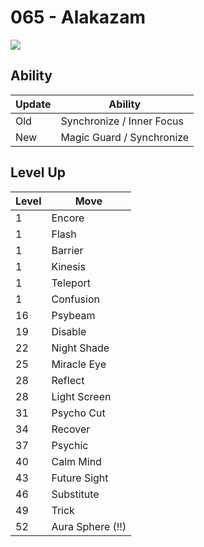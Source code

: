 # 065 - Alakazam
![][065]

## Ability

Update | Ability
---    | ---
Old    | Synchronize / Inner Focus
New    | Magic Guard / Synchronize

## Level Up

Level | Move
---   | ---
  1   | Encore
  1   | Flash
  1   | Barrier
  1   | Kinesis
  1   | Teleport
  1   | Confusion
 16   | Psybeam
 19   | Disable
 22   | Night Shade
 25   | Miracle Eye
 28   | Reflect
 28   | Light Screen
 31   | Psycho Cut
 34   | Recover
 37   | Psychic
 40   | Calm Mind
 43   | Future Sight
 46   | Substitute
 49   | Trick
 52   | Aura Sphere (!!)



[065]: ../img/pokemon/065.png
